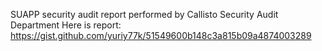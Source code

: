 SUAPP security audit report performed by Callisto Security Audit Department
Here is report: https://gist.github.com/yuriy77k/51549600b148c3a815b09a4874003289 
